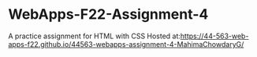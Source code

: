 # WebApps-F22-Assignment-4
A practice assignment for HTML with CSS
Hosted at:<https://44-563-web-apps-f22.github.io/44563-webapps-assignment-4-MahimaChowdaryG/>

